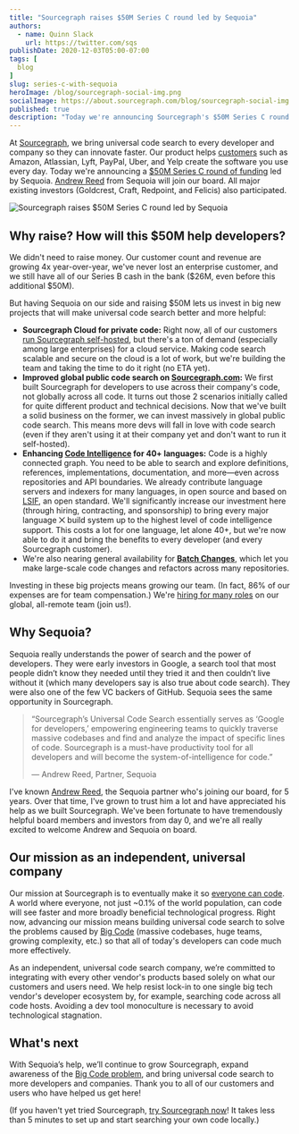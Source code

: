 ```yaml
---
title: "Sourcegraph raises $50M Series C round led by Sequoia"
authors:
  - name: Quinn Slack
    url: https://twitter.com/sqs
publishDate: 2020-12-03T05:00-07:00
tags: [
  blog
]
slug: series-c-with-sequoia
heroImage: /blog/sourcegraph-social-img.png
socialImage: https://about.sourcegraph.com/blog/sourcegraph-social-img.png
published: true
description: "Today we're announcing Sourcegraph's $50M Series C round of funding led by Sequoia. We'll use this funding to bring universal code search to more developers and companies."
---
```


At [Sourcegraph](https://about.sourcegraph.com), we bring universal code search to every developer and company so they can innovate faster. Our product helps [customers](https://about.sourcegraph.com/customers) such as Amazon, Atlassian, Lyft, PayPal, Uber, and Yelp create the software you use every day. Today we're announcing a [$50M Series C round of funding](https://about.sourcegraph.com/press-release/sourcegraph-secures-series-c-sequoia/) led by Sequoia. [Andrew Reed](https://twitter.com/andrew__reed) from Sequoia will join our board. All major existing investors (Goldcrest, Craft, Redpoint, and Felicis) also participated.

<img src="https://about.sourcegraph.com/blog/sourcegraph-social-img.png" alt="Sourcegraph raises $50M Series C round led by Sequoia"/>

## Why raise? How will this $50M help developers?

We didn't need to raise money. Our customer count and revenue are growing 4x year-over-year, we've never lost an enterprise customer, and we still have all of our Series B cash in the bank ($26M, even before this additional $50M).

But having Sequoia on our side and raising $50M lets us invest in big new projects that will make universal code search better and more helpful:

* **Sourcegraph Cloud for private code:** Right now, all of our customers [run Sourcegraph self-hosted](https://docs.sourcegraph.com/), but there's a ton of demand (especially among large enterprises) for a cloud service. Making code search scalable and secure on the cloud is a lot of work, but we're building the team and taking the time to do it right (no ETA yet).
* **Improved global public code search on [Sourcegraph.com](https://sourcegraph.com/search):** We first built Sourcegraph for developers to use across their company's code, not globally across all code. It turns out those 2 scenarios initially called for quite different product and technical decisions. Now that we've built a solid business on the former, we can invest massively in global public code search. This means more devs will fall in love with code search (even if they aren't using it at their company yet and don't want to run it self-hosted).
* **Enhancing [Code Intelligence](https://docs.sourcegraph.com/code_intelligence) for 40+ languages:** Code is a highly connected graph. You need to be able to search and explore definitions, references, implementations, documentation, and more—even across repositories and API boundaries. We already contribute language servers and indexers for many languages, in open source and based on [LSIF](https://lsif.dev/), an open standard. We'll significantly increase our investment here (through hiring, contracting, and sponsorship) to bring every major language ⨉ build system up to the highest level of code intelligence support. This costs a lot for one language, let alone 40+, but we're now able to do it and bring the benefits to every developer (and every Sourcegraph customer).
* We're also nearing general availability for [**Batch Changes**](https://docs.sourcegraph.com/batch_changes), which let you make large-scale code changes and refactors across many repositories.

Investing in these big projects means growing our team. (In fact, 86% of our expenses are for team compensation.) We're [hiring for many roles](https://boards.greenhouse.io/sourcegraph91) on our global, all-remote team (join us!).

## Why Sequoia?

Sequoia really understands the power of search and the power of developers. They were early investors in Google, a search tool that most people didn’t know they needed until they tried it and then couldn’t live without it (which many developers say is also true about code search). They were also one of the few VC backers of GitHub. Sequoia sees the same opportunity in Sourcegraph.

> “Sourcegraph’s Universal Code Search essentially serves as ‘Google for developers,’ empowering engineering teams to quickly traverse massive codebases and find and analyze the impact of specific lines of code. Sourcegraph is a must-have productivity tool for all developers and will become the system-of-intelligence for code.”
>
> &mdash; Andrew Reed, Partner, Sequoia

I've known [Andrew Reed](https://twitter.com/andrew__reed?lang=en), the Sequoia partner who's joining our board, for 5 years. Over that time, I've grown to trust him a lot and have appreciated his help as we built Sourcegraph. We've been fortunate to have tremendously helpful board members and investors from day 0, and we're all really excited to welcome Andrew and Sequoia on board.

## Our mission as an independent, universal company

Our mission at Sourcegraph is to eventually make it so [everyone can code](https://handbook.sourcegraph.com/company/strategy). A world where everyone, not just ~0.1% of the world population, can code will see faster and more broadly beneficial technological progress. Right now, advancing our mission means building universal code search to solve the problems caused by [Big Code](https://about.sourcegraph.com/press-release/big-code-survey-2020/) (massive codebases, huge teams, growing complexity, etc.) so that all of today's developers can code much more effectively.

As an independent, universal code search company, we’re committed to integrating with every other vendor's products based solely on what our customers and users need. We help resist lock-in to one single big tech vendor's developer ecosystem by, for example, searching code across all code hosts. Avoiding a dev tool monoculture is necessary to avoid technological stagnation.

## What's next

With Sequoia’s help, we’ll continue to grow Sourcegraph, expand awareness of the [Big Code problem](https://about.sourcegraph.com/press-release/big-code-survey-2020/), and bring universal code search to more developers and companies. Thank you to all of our customers and users who have helped us get here!

(If you haven't yet tried Sourcegraph, [try Sourcegraph now](https://about.sourcegraph.com/)! It takes less than 5 minutes to set up and start searching your own code locally.)
